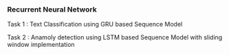 ### Recurrent Neural Network 
Task 1 : Text Classification using GRU based Sequence Model

Task 2 : Anamoly detection using LSTM based Sequence Model with sliding window implementation
